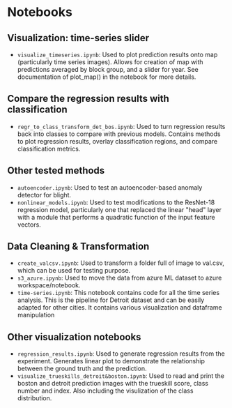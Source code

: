 # Notebooks

## Visualization: time-series slider
- `visualize_timeseries.ipynb`:  Used to plot prediction results onto map (particularly time series images). Allows for creation of map with predictions averaged by block group, and a slider for year. See documentation of plot_map() in the notebook for more details.

## Compare the regression results with classification
- `regr_to_class_transform_det_bos.ipynb`: Used to turn regression results back into classes to compare with previous models. Contains methods to plot regression results, overlay classification regions, and compare classification metrics.

## Other tested methods
- `autoencoder.ipynb`: Used to test an autoencoder-based anomaly detector for blight.
- `nonlinear_models.ipynb`: Used to test modifications to the ResNet-18 regression model, particularly one that replaced the linear "head" layer with a module that performs a quadratic function of the input feature vectors.

## Data Cleaning & Transformation
- `create_valcsv.ipynb`: Used to transform a folder full of image to val.csv, which can be used for testing purpose.
- `s3_azure.ipynb`: Used to move the data from azure ML dataset to azure workspace/notebook.
- `time-series.ipynb`: This notebook contains code for all the time series analysis. This is the pipeline for Detroit dataset and can be easily adapted for other cities. It contains various visualization and dataframe manipulation

## Other visualization notebooks
- `regression_results.ipynb`: Used to generate regression results from the experiment. Generates linear plot to demonstrate the relationship between the ground truth and the prediction.
- `visualize_trueskills_detroit&boston.ipynb`: Used to read and print the boston and detroit prediction images with the trueskill score, class number and index. Also including the visulization of the class distribution.
